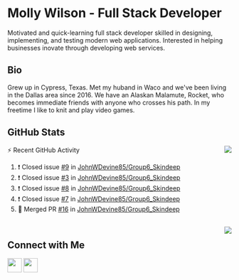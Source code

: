 # Molly Wilson - Full Stack Developer
Motivated and quick-learning full stack developer skilled in designing, implementing, and testing modern web applications. Interested in helping businesses inovate through developing web services.

## Bio
Grew up in Cypress, Texas. Met my huband in Waco and we've been living in the Dallas area since 2016. We have an Alaskan Malamute, Rocket, who becomes immediate friends with anyone who crosses his path. In my freetime I like to knit and play video games. 

## GitHub Stats

<img align="right" src="https://github-readme-stats.vercel.app/api?username=mswil&show_icons=true&theme=tokyonight"/>

⚡ Recent GitHub Activity
<!--START_SECTION:activity-->
1. ❗️ Closed issue [#9](https://github.com/JohnWDevine85/Group6_Skindeep/issues/9) in [JohnWDevine85/Group6_Skindeep](https://github.com/JohnWDevine85/Group6_Skindeep)
2. ❗️ Closed issue [#3](https://github.com/JohnWDevine85/Group6_Skindeep/issues/3) in [JohnWDevine85/Group6_Skindeep](https://github.com/JohnWDevine85/Group6_Skindeep)
3. ❗️ Closed issue [#8](https://github.com/JohnWDevine85/Group6_Skindeep/issues/8) in [JohnWDevine85/Group6_Skindeep](https://github.com/JohnWDevine85/Group6_Skindeep)
4. ❗️ Closed issue [#7](https://github.com/JohnWDevine85/Group6_Skindeep/issues/7) in [JohnWDevine85/Group6_Skindeep](https://github.com/JohnWDevine85/Group6_Skindeep)
5. 🎉 Merged PR [#16](https://github.com/JohnWDevine85/Group6_Skindeep/pull/16) in [JohnWDevine85/Group6_Skindeep](https://github.com/JohnWDevine85/Group6_Skindeep)
<!--END_SECTION:activity-->

<br>

<img align="right" src="https://github-readme-stats.vercel.app/api/top-langs/?username=mswil&layout=compact&theme=tokyonight"/>

## Connect with Me

[<img height="32" width="32" src="https://cdn.jsdelivr.net/npm/simple-icons@v5/icons/linkedin.svg" />](https://www.linkedin.com/in/molly-wilson-b55589206/)
[<img height="32" width="32" src="https://cdn.jsdelivr.net/npm/simple-icons@v5/icons/maildotru.svg" />](mailto:molly_wilson1@outlook.com)
